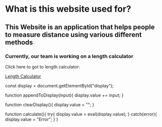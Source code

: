 <!DOCTYPE html>
<html lang="en">
 <head>
     <meta charset="UTF-8">
     <title>Height Measurement</title>

 </head>
 <h1>What is this website used for?</h1>
 <h2>This Website is an application that helps people to measure distance using various different methods</h2>
 <h3>Currently, our team is working on a length calculator</h3>
  <body>
<p>Click here to got to length calculator: </p>
<a href="Sub-parts/lenght-calculator.html">Length Calculator</a>


  </body>
</html>

const display = document.getElementById("display");

function appendToDisplay(input){
    display.value += input;
}

function clearDisplay(){
    display.value = "";
}

function calculate(){
    try{
        display.value = eval(display.value);
    }
    catch(error){
        display.value = "Error";
    }
}

